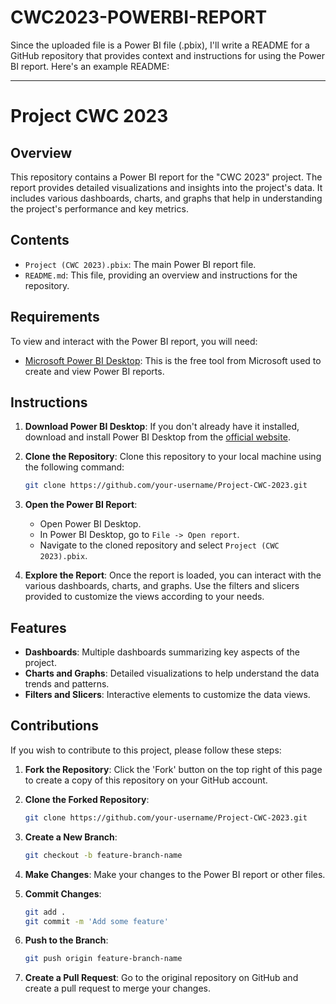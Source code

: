 # CWC2023-POWERBI-REPORT
Since the uploaded file is a Power BI file (.pbix), I'll write a README for a GitHub repository that provides context and instructions for using the Power BI report. Here's an example README:

---

# Project CWC 2023

## Overview

This repository contains a Power BI report for the "CWC 2023" project. The report provides detailed visualizations and insights into the project's data. It includes various dashboards, charts, and graphs that help in understanding the project's performance and key metrics.

## Contents

- `Project (CWC 2023).pbix`: The main Power BI report file.
- `README.md`: This file, providing an overview and instructions for the repository.

## Requirements

To view and interact with the Power BI report, you will need:

- [Microsoft Power BI Desktop](https://powerbi.microsoft.com/desktop/): This is the free tool from Microsoft used to create and view Power BI reports.

## Instructions

1. **Download Power BI Desktop**: If you don't already have it installed, download and install Power BI Desktop from the [official website](https://powerbi.microsoft.com/desktop/).

2. **Clone the Repository**: Clone this repository to your local machine using the following command:
   ```sh
   git clone https://github.com/your-username/Project-CWC-2023.git
   ```

3. **Open the Power BI Report**: 
   - Open Power BI Desktop.
   - In Power BI Desktop, go to `File -> Open report`.
   - Navigate to the cloned repository and select `Project (CWC 2023).pbix`.

4. **Explore the Report**: Once the report is loaded, you can interact with the various dashboards, charts, and graphs. Use the filters and slicers provided to customize the views according to your needs.

## Features

- **Dashboards**: Multiple dashboards summarizing key aspects of the project.
- **Charts and Graphs**: Detailed visualizations to help understand the data trends and patterns.
- **Filters and Slicers**: Interactive elements to customize the data views.

## Contributions

If you wish to contribute to this project, please follow these steps:

1. **Fork the Repository**: Click the 'Fork' button on the top right of this page to create a copy of this repository on your GitHub account.

2. **Clone the Forked Repository**:
   ```sh
   git clone https://github.com/your-username/Project-CWC-2023.git
   ```

3. **Create a New Branch**:
   ```sh
   git checkout -b feature-branch-name
   ```

4. **Make Changes**: Make your changes to the Power BI report or other files.

5. **Commit Changes**:
   ```sh
   git add .
   git commit -m 'Add some feature'
   ```

6. **Push to the Branch**:
   ```sh
   git push origin feature-branch-name
   ```

7. **Create a Pull Request**: Go to the original repository on GitHub and create a pull request to merge your changes.
